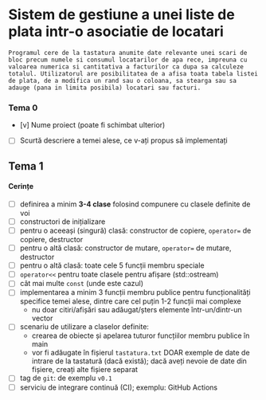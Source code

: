 # Sistem de gestiune a unei liste de plata intr-o asociatie de locatari

    Programul cere de la tastatura anumite date relevante unei scari de bloc precum numele si consumul locatarilor de apa rece, impreuna cu valoarea numerica si cantitativa a facturilor ca dupa sa calculeze totalul. Utilizatorul are posibilitatea de a afisa toata tabela listei de plata, de a modifica un rand sau o coloana, sa stearga sau sa adauge (pana in limita posibila) locatari sau facturi.
### Tema 0

- [v] Nume proiect (poate fi schimbat ulterior)
- [ ] Scurtă descriere a temei alese, ce v-ați propus să implementați

## Tema 1

#### Cerințe
- [ ] definirea a minim **3-4 clase** folosind compunere cu clasele definite de voi
- [ ] constructori de inițializare
- [ ] pentru o aceeași (singură) clasă: constructor de copiere, `operator=` de copiere, destructor
- [ ] pentru o altă clasă: constructor de mutare, `operator=` de mutare, destructor
- [ ] pentru o altă clasă: toate cele 5 funcții membru speciale 
- [ ] `operator<<` pentru toate clasele pentru afișare (std::ostream)
- [ ] cât mai multe `const` (unde este cazul)
- [ ] implementarea a minim 3 funcții membru publice pentru funcționalități specifice temei alese, dintre care cel puțin 1-2 funcții mai complexe
  - nu doar citiri/afișări sau adăugat/șters elemente într-un/dintr-un vector
- [ ] scenariu de utilizare a claselor definite:
  - crearea de obiecte și apelarea tuturor funcțiilor membru publice în main
  - vor fi adăugate în fișierul `tastatura.txt` DOAR exemple de date de intrare de la tastatură (dacă există); dacă aveți nevoie de date din fișiere, creați alte fișiere separat
- [ ] tag de `git`: de exemplu `v0.1`
- [ ] serviciu de integrare continuă (CI); exemplu: GitHub Actions